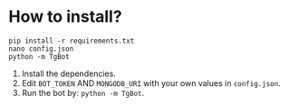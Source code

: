 # How to install?
```{r, engine='python', count_lines}
pip install -r requirements.txt
nano config.json
python -m TgBot
```
1. Install the dependencies.
2. Edit `BOT_TOKEN` AND `MONGODB_URI` with your own values in `config.json`.
3. Run the bot by: `python -m TgBot`.
